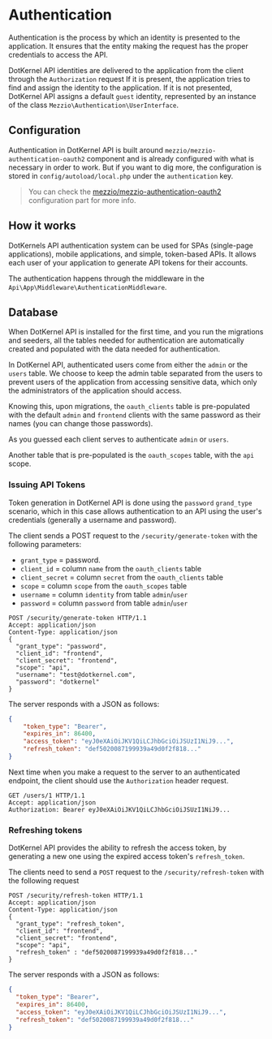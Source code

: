 # Authentication

Authentication is the process by which an identity is presented to the application. It ensures that the entity
making the request has the proper credentials to access the API.

DotKernel API identities are delivered to the application from the client through the `Authorization` request
If it is present, the application tries to find and assign the identity to the application. If it is not presented,
DotKernel API assigns a default `guest` identity, represented by an instance of the class
`Mezzio\Authentication\UserInterface`.

## Configuration

Authentication in DotKernel API is built around `mezzio/mezzio-authentication-oauth2` component and is already configured
with what is necessary in order to work. But if you want to dig more, the configuration is stored in
`config/autoload/local.php` under the `authentication` key.

> You can check the [mezzio/mezzio-authentication-oauth2](https://docs.mezzio.dev/mezzio-authentication-oauth2/v1/intro/#configuration)
> configuration part for more info.

## How it works

DotKernels API authentication system can be used for SPAs (single-page applications), mobile applications, and
simple, token-based APIs. It allows each user of your application to generate API tokens for their accounts.

The authentication happens through the middleware in the `Api\App\Middleware\AuthenticationMiddleware`.

## Database

When DotKernel API is installed for the first time, and you run the migrations and seeders, all the tables
needed for authentication are automatically created and populated with the data needed for authentication.

In DotKernel API, authenticated users come from either the `admin` or the `users` table. We choose to keep the admin
table separated from the users to prevent users of the application from accessing sensitive data, which only the administrators
of the application should access.

Knowing this, upon migrations, the `oauth_clients` table is pre-populated with the default `admin` and `frontend` clients with
the same password as their names (you can change those passwords).

As you guessed each client serves to authenticate `admin` or `users`.

Another table that is pre-populated is the `oauth_scopes` table, with the `api` scope.

### Issuing API Tokens

Token generation in DotKernel API is done using the `password` `grand_type` scenario, which in this case allows authentication
to an API using the user's credentials (generally a username and password).

The client sends a POST request to the `/security/generate-token` with the following parameters:

- `grant_type` = password.
- `client_id` = column `name` from the `oauth_clients` table
- `client_secret` = column `secret` from the `oauth_clients` table
- `scope` = column `scope` from the `oauth_scopes` table
- `username` = column `identity` from table `admin`/`user`
- `password` = column `password` from table `admin`/`user`

```shell
POST /security/generate-token HTTP/1.1
Accept: application/json
Content-Type: application/json
{
  "grant_type": "password",
  "client_id": "frontend",
  "client_secret": "frontend",
  "scope": "api",
  "username": "test@dotkernel.com",
  "password": "dotkernel"
}
```

The server responds with a JSON as follows:

```json
{
    "token_type": "Bearer",
    "expires_in": 86400,
    "access_token": "eyJ0eXAiOiJKV1QiLCJhbGciOiJSUzI1NiJ9...",
    "refresh_token": "def5020087199939a49d0f2f818..."
}
```

Next time when you make a request to the server to an authenticated endpoint, the client should use
the `Authorization` header request.

```shell
GET /users/1 HTTP/1.1
Accept: application/json
Authorization: Bearer eyJ0eXAiOiJKV1QiLCJhbGciOiJSUzI1NiJ9...
```

### Refreshing tokens

DotKernel API provides the ability to refresh the access token, by generating a new one using the expired access token's `refresh_token`.

The clients need to send a `POST` request to the `/security/refresh-token` with the following request

```shell
POST /security/refresh-token HTTP/1.1
Accept: application/json
Content-Type: application/json
{
  "grant_type": "refresh_token",
  "client_id": "frontend",
  "client_secret": "frontend",
  "scope": "api",
  "refresh_token" : "def5020087199939a49d0f2f818..."
}
```

The server responds with a JSON as follows:

```json
{
  "token_type": "Bearer",
  "expires_in": 86400,
  "access_token": "eyJ0eXAiOiJKV1QiLCJhbGciOiJSUzI1NiJ9...",
  "refresh_token": "def5020087199939a49d0f2f818..."
}
```
